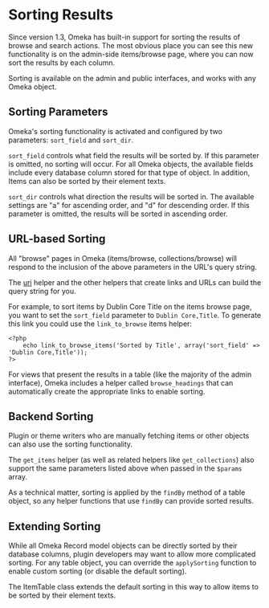 Sorting Results
===============
Since version 1.3, Omeka has built-in support for sorting the results of browse and search actions. The most obvious place you can see this new functionality is on the admin-side items/browse page, where you can now sort the results by each column.

Sorting is available on the admin and public interfaces, and works with any Omeka object.

Sorting Parameters
-----------------------------------------------------------

Omeka's sorting functionality is activated and configured by two parameters: `sort_field` and `sort_dir`.

`sort_field` controls what field the results will be sorted by. If this parameter is omitted, no sorting will occur. For all Omeka objects, the available fields include every database column stored for that type of object. In addition, Items can also be sorted by their element texts.

`sort_dir` controls what direction the results will be sorted in. The available settings are "a" for ascending order, and "d" for descending order. If this parameter is omitted, the results will be sorted in ascending order.

URL-based Sorting
---------------------------------------------------------

All "browse" pages in Omeka (items/browse, collections/browse) will respond to the inclusion of the above parameters in the URL's query string.

The [uri](Functions/uri.md) helper and the other helpers that create links and URLs can build the query string for you.

For example, to sort items by Dublin Core Title on the items browse page, you want to set the `sort_field` parameter to `Dublin Core,Title`. To generate this link you could use the `link_to_browse` items helper:

```
<?php
    echo link_to_browse_items('Sorted by Title', array('sort_field' => 'Dublin Core,Title'));
?>
```

For views that present the results in a table (like the majority of the admin interface), Omeka includes a helper called `browse_headings` that can automatically create the appropriate links to enable sorting.

Backend Sorting
--------------------------------------------------------

Plugin or theme writers who are manually fetching items or other objects can also use the sorting functionality.

The `get_items` helper (as well as related helpers like
`get_collections`) also support the same parameters listed above when passed in the `$params` array.

As a technical matter, sorting is applied by the `findBy` method of a table object, so any helper functions that use `findBy` can provide sorted results.

Extending Sorting
--------------------------------------------------------

While all Omeka Record model objects can be directly sorted by their database columns, plugin developers may want to allow more complicated sorting. For any table object, you can override the `applySorting` function to enable custom sorting (or disable the default sorting).

The ItemTable class extends the default sorting in this way to allow items to be sorted by their element texts.